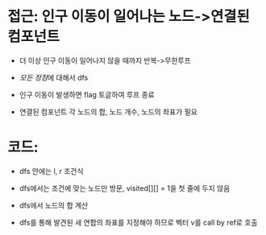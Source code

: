 # 접근: 인구 이동이 일어나는 노드->연결된 컴포넌트

- 더 이상 인구 이동이 일어나지 않을 때까지 반복->무한루프

- *모든 정점*에 대해서 dfs


- 인구 이동이 발생하면 flag 토글하여 루프 종료 

- 연결된 컴포넌트 각 노드의 합, 노드 개수, 노드의 좌표가 필요

# 코드:

- dfs 안에는 l, r 조건식

- dfs에서는 조건에 맞는 노드만 방문, visited[][] = 1을 첫 줄에 두지 않음

- dfs에서 노드의 합 계산

- dfs를 통해 발견된 새 연합의 좌표를 지정해야 하므로 벡터 v를 call by ref로 호출




